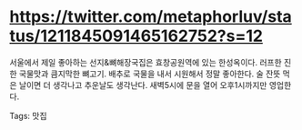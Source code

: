 # https://twitter.com/metaphorluv/status/1211845091465162752?s=12

서울에서 제일 좋아하는 선지&뼈해장국집은 효창공원역에 있는 한성옥이다. 러프한 진한 국물맛과 큼지막한 뼈고기. 배추로 국물을 내서 시원해서 정말 좋아한다. 술 잔뜻 먹은 날이면 더 생각나고 추운날도 생각난다. 새벽5시에 문을 열어 오후1시까지만 영업한다.

Tags:
  맛집